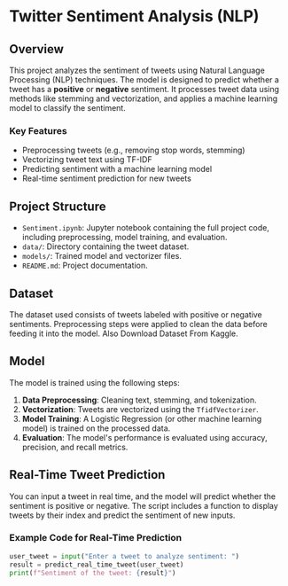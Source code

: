 # Twitter Sentiment Analysis (NLP)

## Overview
This project analyzes the sentiment of tweets using Natural Language Processing (NLP) techniques. The model is designed to predict whether a tweet has a **positive** or **negative** sentiment. It processes tweet data using methods like stemming and vectorization, and applies a machine learning model to classify the sentiment.

### Key Features
- Preprocessing tweets (e.g., removing stop words, stemming)
- Vectorizing tweet text using TF-IDF
- Predicting sentiment with a machine learning model
- Real-time sentiment prediction for new tweets

## Project Structure
- `Sentiment.ipynb`: Jupyter notebook containing the full project code, including preprocessing, model training, and evaluation.
- `data/`: Directory containing the tweet dataset.
- `models/`: Trained model and vectorizer files.
- `README.md`: Project documentation.

## Dataset
The dataset used consists of tweets labeled with positive or negative sentiments. Preprocessing steps were applied to clean the data before feeding it into the model. Also Download Dataset From Kaggle.

## Model
The model is trained using the following steps:
1. **Data Preprocessing**: Cleaning text, stemming, and tokenization.
2. **Vectorization**: Tweets are vectorized using the `TfidfVectorizer`.
3. **Model Training**: A Logistic Regression (or other machine learning model) is trained on the processed data.
4. **Evaluation**: The model's performance is evaluated using accuracy, precision, and recall metrics.

## Real-Time Tweet Prediction
You can input a tweet in real time, and the model will predict whether the sentiment is positive or negative. The script includes a function to display tweets by their index and predict the sentiment of new inputs.

### Example Code for Real-Time Prediction
```python
user_tweet = input("Enter a tweet to analyze sentiment: ")
result = predict_real_time_tweet(user_tweet)
print(f"Sentiment of the tweet: {result}")
